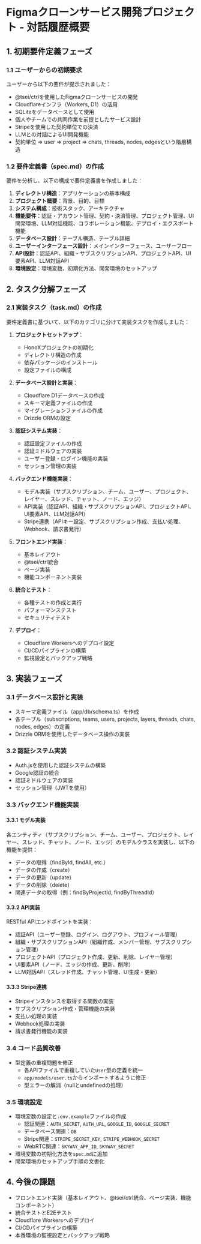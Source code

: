 # Figmaクローンサービス開発プロジェクト - 対話履歴概要

## 1. 初期要件定義フェーズ

### 1.1 ユーザーからの初期要求

ユーザーから以下の要件が提示されました：
- @tsei/ctrlを使用したFigmaクローンサービスの開発
- Cloudflareインフラ（Workers, D1）の活用
- SQLiteをデータベースとして使用
- 個人やチームでの共同作業を前提としたサービス設計
- Stripeを使用した契約単位での決済
- LLMとの対話によるUI開発機能
- 契約単位 => user => project => chats, threads, nodes, edgesという階層構造

### 1.2 要件定義書（spec.md）の作成

要件を分析し、以下の構成で要件定義書を作成しました：

1. **ディレクトリ構造**：アプリケーションの基本構成
2. **プロジェクト概要**：背景、目的、目標
3. **システム構成**：技術スタック、アーキテクチャ
4. **機能要件**：認証・アカウント管理、契約・決済管理、プロジェクト管理、UI開発環境、LLM対話機能、コラボレーション機能、デプロイ・エクスポート機能
5. **データベース設計**：テーブル構造、テーブル詳細
6. **ユーザーインターフェース設計**：メインインターフェース、ユーザーフロー
7. **API設計**：認証API、組織・サブスクリプションAPI、プロジェクトAPI、UI要素API、LLM対話API
8. **環境設定**：環境変数、初期化方法、開発環境のセットアップ

## 2. タスク分解フェーズ

### 2.1 実装タスク（task.md）の作成

要件定義書に基づいて、以下のカテゴリに分けて実装タスクを作成しました：

1. **プロジェクトセットアップ**：
   - HonoXプロジェクトの初期化
   - ディレクトリ構造の作成
   - 依存パッケージのインストール
   - 設定ファイルの構成

2. **データベース設計と実装**：
   - Cloudflare D1データベースの作成
   - スキーマ定義ファイルの作成
   - マイグレーションファイルの作成
   - Drizzle ORMの設定

3. **認証システム実装**：
   - 認証設定ファイルの作成
   - 認証ミドルウェアの実装
   - ユーザー登録・ログイン機能の実装
   - セッション管理の実装

4. **バックエンド機能実装**：
   - モデル実装（サブスクリプション、チーム、ユーザー、プロジェクト、レイヤー、スレッド、チャット、ノード、エッジ）
   - API実装（認証API、組織・サブスクリプションAPI、プロジェクトAPI、UI要素API、LLM対話API）
   - Stripe連携（APIキー設定、サブスクリプション作成、支払い処理、Webhook、請求書発行）

5. **フロントエンド実装**：
   - 基本レイアウト
   - @tsei/ctrl統合
   - ページ実装
   - 機能コンポーネント実装

6. **統合とテスト**：
   - 各種テストの作成と実行
   - パフォーマンステスト
   - セキュリティテスト

7. **デプロイ**：
   - Cloudflare Workersへのデプロイ設定
   - CI/CDパイプラインの構築
   - 監視設定とバックアップ戦略

## 3. 実装フェーズ

### 3.1 データベース設計と実装

- スキーマ定義ファイル（app/db/schema.ts）を作成
- 各テーブル（subscriptions, teams, users, projects, layers, threads, chats, nodes, edges）の定義
- Drizzle ORMを使用したデータベース操作の実装

### 3.2 認証システム実装

- Auth.jsを使用した認証システムの構築
- Google認証の統合
- 認証ミドルウェアの実装
- セッション管理（JWTを使用）

### 3.3 バックエンド機能実装

#### 3.3.1 モデル実装

各エンティティ（サブスクリプション、チーム、ユーザー、プロジェクト、レイヤー、スレッド、チャット、ノード、エッジ）のモデルクラスを実装し、以下の機能を提供：
- データの取得（findById, findAll, etc.）
- データの作成（create）
- データの更新（update）
- データの削除（delete）
- 関連データの取得（例：findByProjectId, findByThreadId）

#### 3.3.2 API実装

RESTful APIエンドポイントを実装：
- 認証API（ユーザー登録、ログイン、ログアウト、プロフィール管理）
- 組織・サブスクリプションAPI（組織作成、メンバー管理、サブスクリプション管理）
- プロジェクトAPI（プロジェクト作成、更新、削除、レイヤー管理）
- UI要素API（ノード、エッジの作成、更新、削除）
- LLM対話API（スレッド作成、チャット管理、UI生成・更新）

#### 3.3.3 Stripe連携

- Stripeインスタンスを取得する関数の実装
- サブスクリプション作成・管理機能の実装
- 支払い処理の実装
- Webhook処理の実装
- 請求書発行機能の実装

### 3.4 コード品質改善

- 型定義の重複問題を修正
  - 各APIファイルで重複していた`User`型の定義を統一
  - `app/models/user.ts`からインポートするように修正
  - 型エラーの解消（nullとundefinedの処理）

### 3.5 環境設定

- 環境変数の設定と`.env.example`ファイルの作成
  - 認証関連：`AUTH_SECRET`, `AUTH_URL`, `GOOGLE_ID`, `GOOGLE_SECRET`
  - データベース関連：`DB`
  - Stripe関連：`STRIPE_SECRET_KEY`, `STRIPE_WEBHOOK_SECRET`
  - WebRTC関連：`SKYWAY_APP_ID`, `SKYWAY_SECRET`
- 環境変数の初期化方法を`spec.md`に追加
- 開発環境のセットアップ手順の文書化

## 4. 今後の課題

- フロントエンド実装（基本レイアウト、@tsei/ctrl統合、ページ実装、機能コンポーネント）
- 統合テストとE2Eテスト
- Cloudflare Workersへのデプロイ
- CI/CDパイプラインの構築
- 本番環境の監視設定とバックアップ戦略
